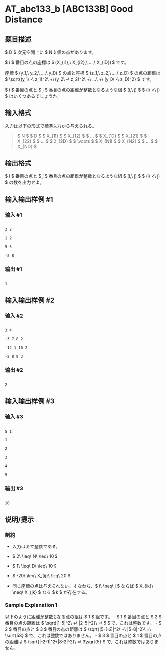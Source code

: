 # AT_abc133_b [ABC133B] Good Distance

## 题目描述

[problemUrl]: https://atcoder.jp/contests/abc133/tasks/abc133_b

$ D $ 次元空間上に $ N $ 個の点があります。

$ i $ 番目の点の座標は $ (X_{i1},\ X_{i2},\ ...,\ X_{iD}) $ です。

座標 $ (y_1,\ y_2,\ ...,\ y_D) $ の点と座標 $ (z_1,\ z_2,\ ...,\ z_D) $ の点の距離は $ \sqrt{(y_1\ -\ z_1)^2\ +\ (y_2\ -\ z_2)^2\ +\ ...\ +\ (y_D\ -\ z_D)^2} $ です。

$ i $ 番目の点と $ j $ 番目の点の距離が整数となるような組 $ (i,\ j) $ $ (i\ <\ j) $ はいくつあるでしょうか。

## 输入格式

入力は以下の形式で標準入力から与えられる。

> $ N $ $ D $ $ X_{11} $ $ X_{12} $ $ ... $ $ X_{1D} $ $ X_{21} $ $ X_{22} $ $ ... $ $ X_{2D} $ $ \vdots $ $ X_{N1} $ $ X_{N2} $ $ ... $ $ X_{ND} $

## 输出格式

$ i $ 番目の点と $ j $ 番目の点の距離が整数となるような組 $ (i,\ j) $ $ (i\ <\ j) $ の数を出力せよ。

## 输入输出样例 #1

### 输入 #1

```
3 2
1 2
5 5
-2 8
```

### 输出 #1

```
1
```

## 输入输出样例 #2

### 输入 #2

```
3 4
-3 7 8 2
-12 1 10 2
-2 8 9 3
```

### 输出 #2

```
2
```

## 输入输出样例 #3

### 输入 #3

```
5 1
1
2
3
4
5
```

### 输出 #3

```
10
```

## 说明/提示

### 制約

- 入力は全て整数である。
- $ 2\ \leq\ N\ \leq\ 10 $
- $ 1\ \leq\ D\ \leq\ 10 $
- $ -20\ \leq\ X_{ij}\ \leq\ 20 $
- 同じ座標の点は与えられない。すなわち、$ i\ \neq\ j $ ならば $ X_{ik}\ \neq\ X_{jk} $ なる $ k $ が存在する。

### Sample Explanation 1

以下のように距離が整数となる点の組は $ 1 $ 組です。 - $ 1 $ 番目の点と $ 2 $ 番目の点の距離は $ \sqrt{|1-5|^2\ +\ |2-5|^2}\ =\ 5 $ で、これは整数です。 - $ 2 $ 番目の点と $ 3 $ 番目の点の距離は $ \sqrt{|5-(-2)|^2\ +\ |5-8|^2}\ =\ \sqrt{58} $ で、これは整数ではありません。 - $ 3 $ 番目の点と $ 1 $ 番目の点の距離は $ \sqrt{|-2-1|^2+|8-2|^2}\ =\ 3\sqrt{5} $ で、これは整数ではありません。